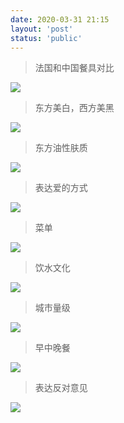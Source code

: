 ```yaml
---
date: 2020-03-31 21:15
layout: 'post'
status: 'public'
---
```


>法国和中国餐具对比

![](https://github.com/behalcyon/cited_img/raw/master/IMG/IMG_1915.jpg)

>东方美白，西方美黑

![](https://github.com/behalcyon/cited_img/raw/master/IMG/IMG_1915.jpg)

>东方油性肤质

![](https://github.com/behalcyon/cited_img/raw/master/IMG/IMG_1915.jpg)

>表达爱的方式

![](https://github.com/behalcyon/cited_img/raw/master/IMG/IMG_1915.jpg)

>菜单

![](https://github.com/behalcyon/cited_img/raw/master/IMG/IMG_1915.jpg)

>饮水文化

![](https://github.com/behalcyon/cited_img/raw/master/IMG/IMG_1915.jpg)

>城市量级

![](https://github.com/behalcyon/cited_img/raw/master/IMG/IMG_1915.jpg)

>早中晚餐

![](https://github.com/behalcyon/cited_img/raw/master/IMG/IMG_1915.jpg)

>表达反对意见

![](https://github.com/behalcyon/cited_img/raw/master/IMG/IMG_1915.jpg)